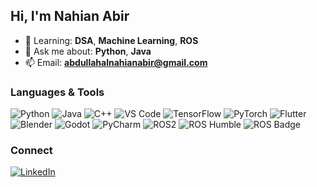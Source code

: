 ## Hi, I'm Nahian Abir

- 🌱 Learning: **DSA**, **Machine Learning**, **ROS**
- 💬 Ask me about: **Python**, **Java**
- 📫 Email: **abdullahalnahianabir@gmail.com**

### Languages & Tools
![Python](https://skillicons.dev/icons?i=python)
![Java](https://skillicons.dev/icons?i=java)
![C++](https://skillicons.dev/icons?i=cpp)
![VS Code](https://skillicons.dev/icons?i=vscode)
![TensorFlow](https://skillicons.dev/icons?i=tensorflow)
![PyTorch](https://skillicons.dev/icons?i=pytorch)
![Flutter](https://skillicons.dev/icons?i=flutter)
![Blender](https://skillicons.dev/icons?i=blender)
![Godot](https://skillicons.dev/icons?i=godot)
![PyCharm](https://skillicons.dev/icons?i=pycharm)
![ROS2](https://img.shields.io/badge/ROS-white?logo=ros&logoColor=black)
![ROS Humble](https://raw.githubusercontent.com/ros-infrastructure/artwork/master/releases/humble/humble.png)
![ROS Badge](https://img.shields.io/badge/ROS2-humble-blue?logo=ros&logoColor=white)



### Connect
[![LinkedIn](https://img.shields.io/badge/LinkedIn-alnahianabir-0077B5?style=flat&logo=linkedin)](https://www.linkedin.com/in/alnahianabir/)



<!-- Proudly created with GPRM ( https://gprm.itsvg.in ) -->

